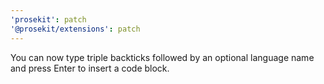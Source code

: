 ```yaml
---
'prosekit': patch
'@prosekit/extensions': patch
---
```


You can now type triple backticks followed by an optional language name and
press Enter to insert a code block.
